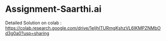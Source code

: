 # Assignment-Saarthi.ai
Detailed Solution on colab : https://colab.research.google.com/drive/1eIjhITURmgKshzVL6IKMPZNMbOd3g0a0?usp=sharing

